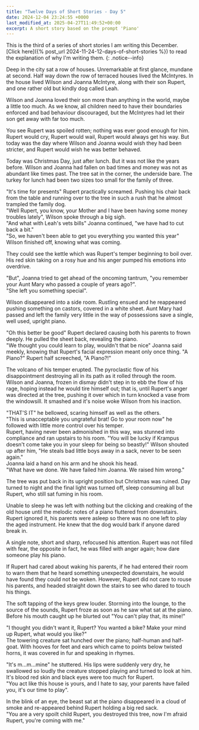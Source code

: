 ```yaml
---
title: "Twelve Days of Short Stories - Day 5"
date: 2024-12-04 23:24:55 +0000
last_modified_at: 2025-04-27T11:49:52+00:00
excerpt: A short story based on the prompt 'Piano'
---
```


This is the third of a series of short stories I am writing this December.\
[Click here]({% post_url 2024-11-24-12-days-of-short-stories %}) to read the explanation of why I'm writing them.
{: .notice--info}

Deep in the city sat a row of houses.
Unremarkable at first glance, mundane at second.
Half way down the row of terraced houses lived the McIntyres.
In the house lived Wilson and Joanna McIntyre, along with their son Rupert, and one rather old but kindly dog called Leah.

Wilson and Joanna loved their son more than anything in the world, maybe a little too much.
As we know, all children need to have their boundaries enforced and bad behaviour discouraged, but the McIntyres had let their son get away with far too much.

You see Rupert was spoiled rotten; nothing was ever good enough for him.
Rupert would cry, Rupert would wail, Rupert would always get his way.
But today was the day where Wilson and Joanna would wish they had been stricter, and Rupert would wish he was better behaved.

Today was Christmas Day, just after lunch.
But it was not like the years before.
Wilson and Joanna had fallen on bad times and money was not as abundant like times past.
The tree sat in the corner, the underside bare.
The turkey for lunch had been two sizes too small for the family of three.

"It's time for presents" Rupert practically screamed.
Pushing his chair back from the table and running over to the tree in such a rush that he almost trampled the family dog.\
"Well Rupert, you know, your Mother and I have been having some money troubles lately", Wilson spoke through a big sigh.\
"And what with Leah's vets bills" Joanna continued, "we have had to cut back a bit."\
"So, we haven't been able to get you everything you wanted this year" Wilson finished off, knowing what was coming.

They could see the kettle which was Rupert's temper beginning to boil over.
His red skin taking on a rosy hue and his anger pumped his emotions into overdrive.

"But", Joanna tried to get ahead of the oncoming tantrum, "you remember your Aunt Mary who passed a couple of years ago?".\
"She left you something special".

Wilson disappeared into a side room.
Rustling ensued and he reappeared pushing something on castors, covered in a white sheet.
Aunt Mary had passed and left the family very little in the way of possessions save a single, well used, upright piano.

"Oh this better be good" Rupert declared causing both his parents to frown deeply.
He pulled the sheet back, revealing the piano.\
"We thought you could learn to play, wouldn't that be nice" Joanna said meekly, knowing that Rupert's facial expression meant only once thing.
"A Piano?" Rupert half screeched, "A Piano?!"

The volcano of his temper erupted.
The pyroclastic flow of his disappointment destroying all in its path as it rolled through the room.
Wilson and Joanna, frozen in dismay didn't step in to ebb the flow of his rage, hoping instead he would tire himself out; that is, until Rupert's anger was directed at the tree, pushing it over which in turn knocked a vase from the windowsill.
It smashed and it's noise woke Wilson from his inaction.

"THAT'S IT" he bellowed, scaring himself as well as the others.\
"This is unacceptable you ungrateful brat! Go to your room now" he followed with little more control over his temper.\
Rupert, having never been admonished in this way, was stunned into compliance and ran upstairs to his room.
"You will be lucky if Krampus doesn't come take you in your sleep for being so beastly!" Wilson shouted up after him, "He steals bad little boys away in a sack, never to be seen again."\
Joanna laid a hand on his arm and he shook his head.\
"What have we done. We have failed him Joanna. We raised him wrong."

The tree was put back in its upright position but Christmas was ruined.
Day turned to night and the final light was turned off, sleep consuming all but Rupert, who still sat fuming in his room.

Unable to sleep he was left with nothing but the clicking and creaking of the old house until the melodic notes of a piano fluttered from downstairs.
Rupert ignored it, his parents were asleep so there was no one left to play the aged instrument.
He knew that the dog would bark if anyone dared break in.

A single note, short and sharp, refocused his attention.
Rupert was not filled with fear, the opposite in fact, he was filled with anger again; how dare someone play his piano.

If Rupert had cared about waking his parents, if he had entered their room to warn them that he heard something unexpected downstairs, he would have found they could not be woken.
However, Rupert did not care to rouse his parents, and headed straight down the stairs to see who dared to touch his things.

The soft tapping of the keys grew louder.
Storming into the lounge, to the source of the sounds, Rupert froze as soon as he saw what sat at the piano.
Before his mouth caught up he blurted out "You can't play that, its mine!"

"I thought you didn't want it, Rupert? You wanted a bike? Make your mind up Rupert, what would you like?"\
The towering creature sat hunched over the piano; half-human and half-goat.
With hooves for feet and ears which came to points below twisted horns, it was covered in fur and speaking in rhymes.

"It's m...m...mine" he stuttered.
His lips were suddenly very dry, he swallowed so loudly the creature stopped playing and turned to look at him.
It's blood red skin and black eyes were too much for Rupert.\
"You act like this house is yours, and I hate to say, your parents have failed you, it's our time to play".

In the blink of an eye, the beast sat at the piano disappeared in a cloud of smoke and re-appeared behind Rupert holding a big red sack.\
"You are a very spoilt child Rupert, you destroyed this tree, now I'm afraid Rupert, you're coming with me."
